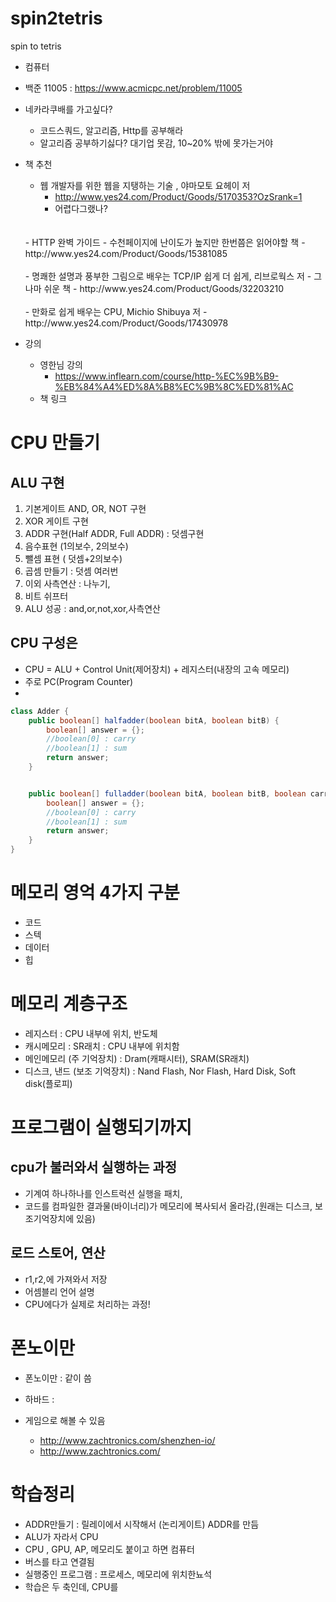 # spin2tetris
spin to tetris
- 컴퓨터 

- 백준 11005 : https://www.acmicpc.net/problem/11005

- 네카라쿠배를 가고싶다?
  - 코드스쿼드, 알고리즘, Http를 공부해라
  - 알고리즘 공부하기싫다? 대기업 못감, 10~20% 밖에 못가는거야
  
- 책 추천
  - 웹 개발자를 위한 웹을 지탱하는 기술 , 야마모토 요헤이 저
    - http://www.yes24.com/Product/Goods/5170353?OzSrank=1
    - 어렵다그랬나?
  <br>
  <br>
  - HTTP 완벽 가이드
    - 수천페이지에 난이도가 높지만 한번쯤은 읽어야할 책
    - http://www.yes24.com/Product/Goods/15381085
  <br>
  <br>
  - 명쾌한 설명과 풍부한 그림으로 배우는 TCP/IP  쉽게 더 쉽게, 리브로웍스 저
    - 그나마 쉬운 책
    - http://www.yes24.com/Product/Goods/32203210
  <br>
  <br>
  - 만화로 쉽게 배우는 CPU, Michio Shibuya 저
    - http://www.yes24.com/Product/Goods/17430978
- 강의
  - 영한님 강의
    - https://www.inflearn.com/course/http-%EC%9B%B9-%EB%84%A4%ED%8A%B8%EC%9B%8C%ED%81%AC
  - 책 링크
    
        
# CPU 만들기

## ALU 구현
  1. 기본게이트 AND, OR, NOT 구현
  2. XOR 게이트 구현
  3. ADDR 구현(Half ADDR, Full ADDR) : 덧셈구현
  4. 음수표현 (1의보수, 2의보수)
  5. 뺄셈 표현 ( 덧셈+2의보수)
  6. 곱셈 만들기 : 덧셈 여러번
  7. 이외 사측연산 : 나누기, 
  8. 비트 쉬프터
  9. ALU 성공 : and,or,not,xor,사측연산

## CPU 구성은
  - CPU = ALU + Control Unit(제어장치) + 레지스터(내장의 고속 메모리)
  - 주로 PC(Program Counter)
  - 




```java
class Adder {
    public boolean[] halfadder(boolean bitA, boolean bitB) {
        boolean[] answer = {};
        //boolean[0] : carry
        //boolean[1] : sum
        return answer;
    }


    public boolean[] fulladder(boolean bitA, boolean bitB, boolean carry) {
        boolean[] answer = {};
        //boolean[0] : carry
        //boolean[1] : sum
        return answer;
    }
}
```
# 메모리 영억 4가지 구분
  - 코드
  - 스텍
  - 데이터
  - 힙

# 메모리 계층구조
  - 레지스터 : CPU 내부에 위치, 반도체
  - 캐시메모리 : SR래치 : CPU 내부에 위치함
  - 메인메모리 (주 기억장치) : Dram(캐패시터), SRAM(SR래치)
  - 디스크, 낸드 (보조 기억장치) : Nand Flash, Nor Flash, Hard Disk, Soft disk(플로피)


# 프로그램이 실행되기까지
  
  ## cpu가 불러와서 실행하는 과정
  - 기계여 하나하나를 인스트럭션 실행을 패치,
  - 코드를 컴파일한 결과물(바이너리)가 메모리에 복사되서 올라감,(원래는 디스크, 보조기억장치에 있음)
  
  ## 로드 스토어, 연산
  - r1,r2,에 가져와서 저장
  - 어셈블리 언어 설명
  - CPU에다가 실제로 처리하는 과정!

  # 폰노이만
  - 폰노이만 : 같이 씀
  - 하바드 : 

  - 게임으로 해볼 수 있음
    - http://www.zachtronics.com/shenzhen-io/
    - http://www.zachtronics.com/

# 학습정리
- ADDR만들기 : 릴레이에서 시작해서 (논리게이트) ADDR를 만듬
- ALU가 자라서 CPU
- CPU , GPU, AP, 메모리도 붙이고 하면 컴퓨터
- 버스를 타고 연결됨
- 실행중인 프로그램 : 프로세스, 메모리에 위치한뇨석
- 학습은 두 축인데, CPU를  
